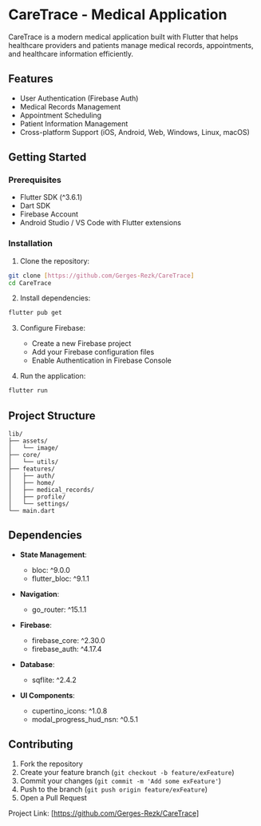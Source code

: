 # CareTrace - Medical Application

CareTrace is a modern medical application built with Flutter that helps healthcare providers and patients manage medical records, appointments, and healthcare information efficiently.

## Features

- User Authentication (Firebase Auth)
- Medical Records Management
- Appointment Scheduling
- Patient Information Management
- Cross-platform Support (iOS, Android, Web, Windows, Linux, macOS)

## Getting Started

### Prerequisites

- Flutter SDK (^3.6.1)
- Dart SDK
- Firebase Account
- Android Studio / VS Code with Flutter extensions

### Installation

1. Clone the repository:
```bash
git clone [https://github.com/Gerges-Rezk/CareTrace]
cd CareTrace
```

2. Install dependencies:
```bash
flutter pub get
```

3. Configure Firebase:
   - Create a new Firebase project
   - Add your Firebase configuration files
   - Enable Authentication in Firebase Console

4. Run the application:
```bash
flutter run
```

## Project Structure

```
lib/
├── assets/
│   └── image/
├── core/
│   └── utils/
├── features/
│   ├── auth/
│   ├── home/
│   ├── medical_records/
│   ├── profile/
│   └── settings/
└── main.dart
```

## Dependencies

- **State Management**: 
  - bloc: ^9.0.0
  - flutter_bloc: ^9.1.1

- **Navigation**:
  - go_router: ^15.1.1

- **Firebase**:
  - firebase_core: ^2.30.0
  - firebase_auth: ^4.17.4

- **Database**:
  - sqflite: ^2.4.2

- **UI Components**:
  - cupertino_icons: ^1.0.8
  - modal_progress_hud_nsn: ^0.5.1

## Contributing

1. Fork the repository
2. Create your feature branch (`git checkout -b feature/exFeature`)
3. Commit your changes (`git commit -m 'Add some exFeature'`)
4. Push to the branch (`git push origin feature/exFeature`)
5. Open a Pull Request


Project Link: [https://github.com/Gerges-Rezk/CareTrace]

